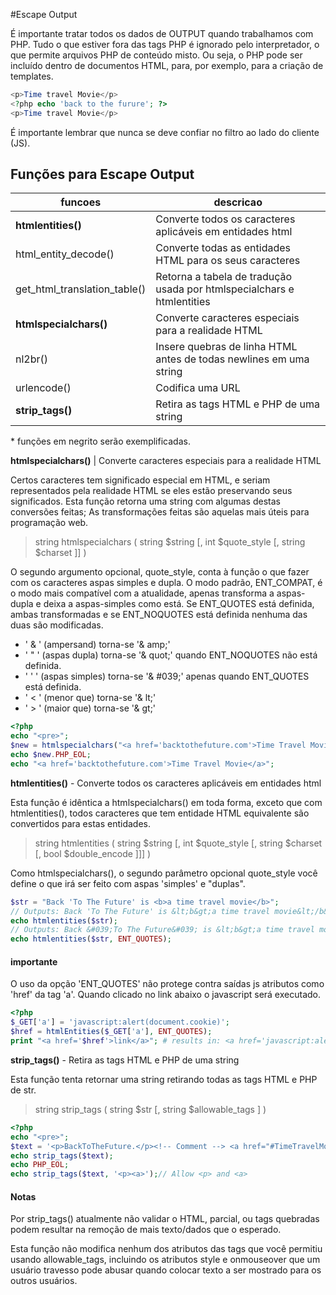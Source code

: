 #Escape Output

É importante tratar todos os dados de OUTPUT quando trabalhamos com PHP. Tudo o que estiver fora das tags PHP é ignorado pelo interpretador, o que permite arquivos PHP de conteúdo misto. Ou seja, o PHP pode ser incluído dentro de documentos HTML, para, por exemplo, para a criação de templates.

```php
<p>Time travel Movie</p>
<?php echo 'back to the furure'; ?>
<p>Time travel Movie</p>
```

É importante lembrar que nunca se deve confiar no filtro ao lado do cliente (JS).

## Funções para Escape Output

| funcoes | descricao |
| --- | --- |
|**htmlentities()** | Converte todos os caracteres aplicáveis em entidades html |
|html_entity_decode() | Converte todas as entidades HTML para os seus caracteres |
|get_html_translation_table() | Retorna a tabela de tradução usada por htmlspecialchars e htmlentities |
|**htmlspecialchars()** | Converte caracteres especiais para a realidade HTML |
|nl2br() | Insere quebras de linha HTML antes de todas newlines em uma string |
|urlencode() | Codifica uma URL |
|**strip_tags()** | Retira as tags HTML e PHP de uma string |

\* funções em negrito serão exemplificadas.

**htmlspecialchars()** | Converte caracteres especiais para a realidade HTML

Certos caracteres tem significado especial em HTML, e seriam representados pela realidade HTML se eles estão preservando seus significados. Esta função retorna uma string com algumas destas conversões feitas; As transformações feitas são aquelas mais úteis para programação web.

>string htmlspecialchars ( string $string [, int $quote_style [, string $charset ]] )

O segundo argumento opcional, quote_style, conta à função o que fazer com os caracteres aspas simples e dupla. O modo padrão, ENT_COMPAT, é o modo mais compatível com a atualidade, apenas transforma a aspas-dupla e deixa a aspas-simples como está. Se ENT_QUOTES está definida, ambas transformadas e se ENT_NOQUOTES está definida nenhuma das duas são modificadas.

+ ' & ' (ampersand) torna-se '& amp;'
+ ' " ' (aspas dupla) torna-se '& quot;' quando ENT_NOQUOTES não está definida.
+ ' ' ' (aspas simples) torna-se '& #039;' apenas quando ENT_QUOTES está definida.
+ ' < ' (menor que) torna-se '& lt;'
+ ' > ' (maior que) torna-se '& gt;'

```php
<?php
echo "<pre>";
$new = htmlspecialchars("<a href='backtothefuture.com'>Time Travel Movie</a>", ENT_QUOTES);
echo $new.PHP_EOL;
echo "<a href='backtothefuture.com'>Time Travel Movie</a>";
```

**htmlentities()** - Converte todos os caracteres aplicáveis em entidades html

Esta função é idêntica a htmlspecialchars() em toda forma, exceto que com htmlentities(), todos caracteres que tem entidade HTML equivalente são convertidos para estas entidades.

>string htmlentities ( string $string [, int $quote_style [, string $charset [, bool $double_encode ]]] )

Como htmlspecialchars(), o segundo parâmetro opcional quote_style você define o que irá ser feito com aspas 'simples' e "duplas".

```php
$str = "Back 'To The Future' is <b>a time travel movie</b>";
// Outputs: Back 'To The Future' is &lt;b&gt;a time travel movie&lt;/b&gt;
echo htmlentities($str);
// Outputs: Back &#039;To The Future&#039; is &lt;b&gt;a time travel movie&lt;/b&gt;
echo htmlentities($str, ENT_QUOTES);
```

#### importante

O uso da opção 'ENT_QUOTES' não protege contra saídas js atributos como 'href' da tag 'a'. Quando clicado no link abaixo o javascript será executado.

```php
<?php
$_GET['a'] = 'javascript:alert(document.cookie)';
$href = htmlEntities($_GET['a'], ENT_QUOTES);
print "<a href='$href'>link</a>"; # results in: <a href='javascript:alert(document.cookie)'>link</a>
```

**strip_tags()** - Retira as tags HTML e PHP de uma string

Esta função tenta retornar uma string retirando todas as tags HTML e PHP de str.

>string strip_tags ( string $str [, string $allowable_tags ] )

```php
<?php
echo "<pre>";
$text = '<p>BackToTheFuture.</p><!-- Comment --> <a href="#TimeTravelMovie">Not like Hottub TimeMachine</a>';
echo strip_tags($text);
echo PHP_EOL;
echo strip_tags($text, '<p><a>');// Allow <p> and <a>
```

#### Notas

Por strip_tags() atualmente não validar o HTML, parcial, ou tags quebradas podem resultar na remoção de mais texto/dados que o esperado.

Esta função não modifica nenhum dos atributos das tags que você permitiu usando allowable_tags, incluindo os atributos style e onmouseover que um usuário travesso pode abusar quando colocar texto a ser mostrado para os outros usuários.
